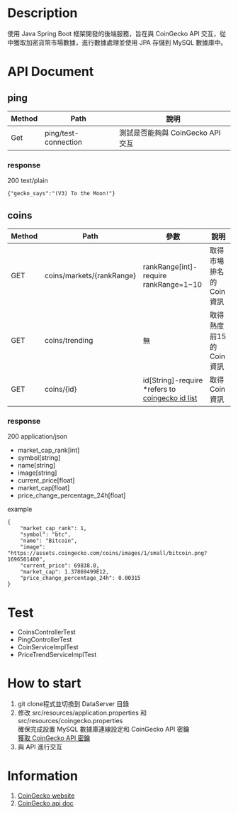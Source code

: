 # Description
使用 Java Spring Boot 框架開發的後端服務，旨在與 CoinGecko API 交互，從中獲取加密貨幣市場數據，進行數據處理並使用 JPA 存儲到 MySQL 數據庫中。

# API Document
ping
---
  
| Method | Path                 | 說明                       |
|--------|----------------------|--------------------------|
| Get    | ping/test-connection | 測試是否能夠與 CoinGecko API 交互 |

### response 
200 text/plain
```
{"gecko_says":"(V3) To the Moon!"}
```



coins
---

| Method | Path                        | 參數                        | 說明              |
|--------|-----------------------------|---------------------------|-----------------|
| GET    | coins/markets/\{rankRange\} | rankRange\[int\]\-require<br>rankRange=1~10 | 取得市場排名的Coin 資訊  |
| GET    | coins/trending              | 無                         | 取得熱度前15的Coin 資訊 |
| GET    | coins/\{id\}                | id\[String\]\-require<br>*refers to [coingecko id list](<https://docs.google.com/spreadsheets/d/1wTTuxXt8n9q7C4NDXqQpI3wpKu1_5bGVmP9Xz0XGSyU/edit#gid=0>)    | 取得Coin 資訊       |


### response 
200 application/json

* market_cap_rank[int]
* symbol[string]
* name[string]
* image[string]
* current_price[float]
* market_cap[float]
* price_change_percentage_24h[float]


example
```
{
    "market_cap_rank": 1,
    "symbol": "btc",
    "name": "Bitcoin",
    "image": "https://assets.coingecko.com/coins/images/1/small/bitcoin.png?1696501400",
    "current_price": 69838.0,
    "market_cap": 1.37869499E12,
    "price_change_percentage_24h": 0.00315
}
```
# Test
* CoinsControllerTest
* PingControllerTest
* CoinServiceImplTest
* PriceTrendServiceImplTest

# How to start

1. git clone程式並切換到 DataServer 目錄
2. 修改 src/resources/application.properties 和 src/resources/coingecko.properties<br>確保完成設置 MySQL 數據庫連線設定和 CoinGecko API 密鑰<br>[獲取 CoinGecko API 密鑰](<https://www.coingecko.com/zh-tw/api/pricing>)
3. 與 API 進行交互

# Information
1. [CoinGecko website](<https://www.coingecko.com/>)
2. [CoinGecko api doc](<https://docs.coingecko.com/v3.0.1/reference/introduction>)

